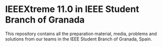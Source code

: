 # IEEEXtreme 11.0 in IEEE Student Branch of Granada

This repository contains all the preparation material, media, problems and solutions from our teams in the IEEE Student Branch of Granada, Spain.
